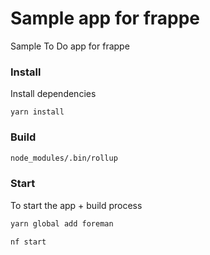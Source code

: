 # Sample app for frappe

Sample To Do app for frappe

### Install

Install dependencies

`yarn install`

### Build

```sh
node_modules/.bin/rollup
```

### Start

To start the app + build process

```sh
yarn global add foreman

nf start
```